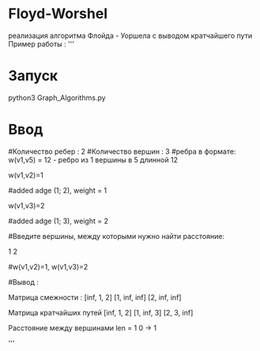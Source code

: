 # Floyd-Worshel
реализация алгоритма Флойда - Уоршела с выводом кратчайшего пути
Пример работы :
'''
# Запуск
python3 Graph_Algorithms.py    


# Ввод
#Количество ребер :
2 
#Количество вершин :
3
#ребра в формате:   w(v1,v5) = 12 - ребро из 1 вершины в 5 длинной 12 

w(v1,v2)=1

#added adge (1; 2), weight = 1

w(v1,v3)=2

#added adge (1; 3), weight = 2

#Введите вершины, между которыми нужно найти расстояние:

1 2

#w(v1,v2)=1, w(v1,v3)=2

#Вывод :

Матрица смежности : 
[inf, 1, 2]
[1, inf, inf]
[2, inf, inf]

Матрица кратчайших путей
[inf, 1, 2]
[1, inf, 3]
[2, 3, inf]

Расстояние между вершинами
len =  1
0 -> 1

'''
